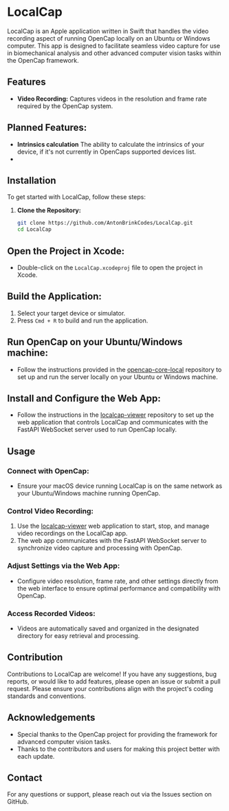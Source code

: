# LocalCap

LocalCap is an Apple application written in Swift that handles the video recording aspect of running OpenCap locally on an Ubuntu or Windows computer. This app is designed to facilitate seamless video capture for use in biomechanical analysis and other advanced computer vision tasks within the OpenCap framework.

## Features

- **Video Recording:** Captures videos in the resolution and frame rate required by the OpenCap system.

## Planned Features:
- **Intrinsics calculation** The ability to calculate the intrinsics of your device, if it's not currently in OpenCaps supported devices list.
- 
## Installation

To get started with LocalCap, follow these steps:

1. **Clone the Repository:**

   ```bash
   git clone https://github.com/AntonBrinkCodes/LocalCap.git
   cd LocalCap

## Open the Project in Xcode:

- Double-click on the `LocalCap.xcodeproj` file to open the project in Xcode.

## Build the Application:

1. Select your target device or simulator.
2. Press `Cmd + R` to build and run the application.

## Run OpenCap on your Ubuntu/Windows machine:

- Follow the instructions provided in the [opencap-core-local](https://github.com/AntonBrinkCodes/opencap-core-local) repository to set up and run the server locally on your Ubuntu or Windows machine.

## Install and Configure the Web App:

- Follow the instructions in the [localcap-viewer](https://github.com/AntonBrinkCodes/localcap-viewer) repository to set up the web application that controls LocalCap and communicates with the FastAPI WebSocket server used to run OpenCap locally.

## Usage

### Connect with OpenCap:

- Ensure your macOS device running LocalCap is on the same network as your Ubuntu/Windows machine running OpenCap.

### Control Video Recording:

1. Use the [localcap-viewer](https://github.com/AntonBrinkCodes/localcap-viewer) web application to start, stop, and manage video recordings on the LocalCap app.
2. The web app communicates with the FastAPI WebSocket server to synchronize video capture and processing with OpenCap.

### Adjust Settings via the Web App:

- Configure video resolution, frame rate, and other settings directly from the web interface to ensure optimal performance and compatibility with OpenCap.

### Access Recorded Videos:

- Videos are automatically saved and organized in the designated directory for easy retrieval and processing.

## Contribution

Contributions to LocalCap are welcome! If you have any suggestions, bug reports, or would like to add features, please open an issue or submit a pull request. Please ensure your contributions align with the project's coding standards and conventions.

## Acknowledgements

- Special thanks to the OpenCap project for providing the framework for advanced computer vision tasks.
- Thanks to the contributors and users for making this project better with each update.

## Contact

For any questions or support, please reach out via the Issues section on GitHub.

